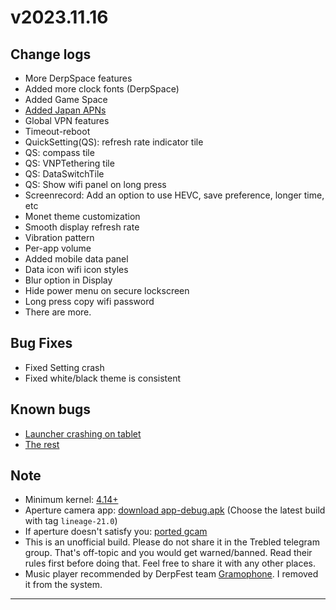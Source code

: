 # v2023.11.16

## Change logs

- More DerpSpace features
- Added more clock fonts (DerpSpace)
- Added Game Space
- [Added Japan APNs](https://github.com/DerpFest-AOSP/vendor_derp/commit/da8209ca09cbac4cd2972a22ec8406a716ce63b9)
- Global VPN features
- Timeout-reboot
- QuickSetting(QS): refresh rate indicator tile
- QS: compass tile
- QS: VNPTethering tile
- QS: DataSwitchTile
- QS: Show wifi panel on long press
- Screenrecord: Add an option to use HEVC, save preference, longer time, etc
- Monet theme customization
- Smooth display refresh rate
- Vibration pattern
- Per-app volume
- Added mobile data panel
- Data icon wifi icon styles
- Blur option in Display
- Hide power menu on secure lockscreen
- Long press copy wifi password
- There are more.

## Bug Fixes

- Fixed Setting crash
- Fixed white/black theme is consistent

## Known bugs

- [Launcher crashing on tablet](https://github.com/boydaihungst/treble_build_derpfest/issues/24)
- [The rest](https://github.com/boydaihungst/treble_build_derpfest/issues)

## Note

- Minimum kernel: [4.14+](https://github.com/DerpFest-AOSP/system_bpf/commit/0b4410a004320c55b0d52411534f5ba40e11452d#diff-8bdd1b7e8d8ed2ee94e3b9b0bfa7cfe5ebe4685e137a151ddf6fd98dae626f35R694)
- Aperture camera app: [download app-debug.apk](https://github.com/LineageOS/android_packages_apps_Aperture/actions/workflows/build.yml) (Choose the latest build with tag `lineage-21.0`)
- If aperture doesn't satisfy you: [ported gcam](https://www.celsoazevedo.com/files/android/google-camera/dev-shamim/)
- This is an unofficial build. Please do not share it in the Trebled telegram group. That's off-topic and you would get warned/banned. Read their rules first before doing that. Feel free to share it with any other places.
- Music player recommended by DerpFest team [Gramophone](https://github.com/AkaneTan/Gramophone). I removed it from the system.

---

